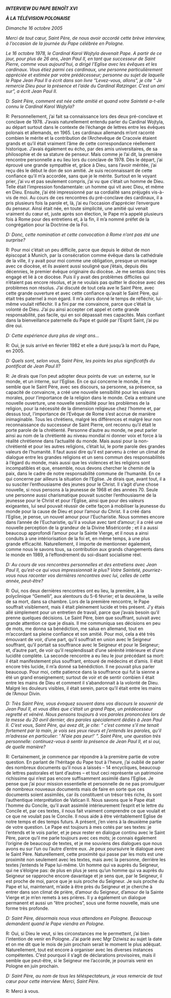 ***INTERVIEW DU PAPE BENOÎT XVI***

***À LA TÉLÉVISION POLONAISE***

*Dimanche 16 octobre 2005*

*Merci de tout cœur, Saint Père, de nous avoir accordé cette brève interview, à l’occasion de la journée du Pape célébrée en Pologne.*

*Le 16 octobre 1978, le Cardinal Karol Wojtyla devenait Pape. A partir de ce jour, pour plus de 26 ans, Jean Paul II, en tant que successeur de Saint Pierre, comme vous aujourd’hui, a dirigé l’Eglise avec les évêques et les cardinaux. Vous étiez parmi ces cardinaux, une personne particulièrement appréciée et estimée par votre prédécesseur; personne au sujet de laquelle le Pape Jean Paul II a écrit dans son livre “Levez-vous, allons”, je cite “ Je remercie Dieu pour la présence et l’aide du Cardinal Ratzinger. C’est un ami sur”, a écrit Jean Paul II.*

D: *Saint Père, comment est née cette amitié et quand votre Sainteté a-t-elle connu le Cardinal Karol Wojtyla?*

R: Personnellement, j’ai fait sa connaissance lors des deux pré-conclave et conclave de 1978. J’avais naturellement entendu parler du Cardinal Wojtyla, au départ surtout dans le contexte de l’échange de lettres entre les évêques polonais et allemands, en 1965. Les cardinaux allemands m’ont raconté combien le mérite et la contribution de l’Archevêque de Cracovie étaient grands et qu’il était vraiment l’âme de cette correspondance réellement historique. J’avais également eu écho, par des amis universitaires, de sa philosophie et de sa stature de penseur. Mais comme je l’ai dit, la première rencontre personnelle a eu lieu lors du conclave de 1978. Dès le départ, j’ai éprouvé une grande sympathie et, grâce à Dieu, sans l’avoir méritée, j’ai reçu dès le début le don de son amitié. Je suis reconnaissant de cette confiance qu’il m’a accordée, sans que je le mérite. Surtout en le voyant prier, j’ai vu et pas seulement compris, j’ai vu que c’était un homme de Dieu. Telle était l’impression fondamentale: un homme qui vit avec Dieu, et même en Dieu. Ensuite, j’ai été impressionné par sa cordialité sans préjugés vis-à-vis de moi. Au cours de ces rencontres du pré-conclave des cardinaux, il a pris plusieurs fois la parole et, là, j’ai eu l’occasion d’apprécier l’envergure du penseur. Ainsi était née, en toute simplicité, une amitié qui venait vraiment du cœur et, juste après son élection, le Pape m’a appelé plusieurs fois à Rome pour des entretiens et, à la fin, il m’a nommé préfet de la congrégation pour la Doctrine de la Foi.

*D: Donc, cette nomination et cette convocation à Rome n’ont pas été une surprise?*

R: Pour moi c’était un peu difficile, parce que depuis le début de mon épiscopat à Munich, par la consécration comme évêque dans la cathédrale de la ville, il y avait pour moi comme une obligation, presque un mariage avec ce diocèse, et ils avaient aussi souligné que j’étais, depuis dès décennies, le premier évêque originaire du diocèse. Je me sentais donc très engagé et lié à ce diocèse. Puis il y avait des problèmes difficiles qui n’étaient pas encore résolus, et je ne voulais pas quitter le diocèse avec des problèmes non résolus. J’ai discuté de tout cela ave le Saint Père, avec cette grande ouverture et avec cette confiance qu’avait le Saint Père, qui était très paternel à mon égard. Il m’a alors donné le temps de réfléchir, lui-même voulait réfléchir. Il a fini par me convaincre, parce que c’était la volonté de Dieu. J’ai pu ainsi accepter cet appel et cette grande responsabilité, pas facile, qui en soi dépassait mes capacités. Mais confiant dans la bienveillance paternelle du Pape et guidé par l’Esprit Saint, j’ai pu dire oui.

*D: Cette expérience dura plus de vingt ans...*

R: Oui, je suis arrivé en février 1982 et elle a duré jusqu’à la mort du Pape, en 2005.

*D: Quels sont, selon vous, Saint Père, les points les plus significatifs du pontificat de Jean Paul II?*

R: Je dirais que l’on peut adopter deux points de vue: un externe, sur le monde, et un interne, sur l’Eglise. En ce qui concerne le monde, il me semble que le Saint Père, avec ses discours, sa personne, sa présence, sa capacité de convaincre, a créé une nouvelle sensibilité pour les valeurs morales, pour l’importance de la religion dans le monde. Cela a entrainé une nouvelle ouverture, une nouvelle sensibilité pour les problèmes de la religion, pour la nécessité de la dimension religieuse chez l’homme et, par dessus tout, l’importance de l’Evêque de Rome s’est accrue de manière inimaginable. Tous les chrétiens, malgré les différences et malgré leur non reconnaissance du successeur de Saint Pierre, ont reconnu qu’il était le porte parole de la chrétienté. Personne d’autre au monde, ne peut parler ainsi au nom de la chrétienté au niveau mondial ni donner voix et force à la réalité chrétienne dans l’actualité du monde. Mais aussi pour la non-chrétienté et pour les autres religions, c’était lui, le porte parole des grandes valeurs de l’humanité. Il faut aussi dire qu’il est parvenu à créer un climat de dialogue entre les grandes religions et un sens commun des responsabilités à l’égard du monde, mais aussi que les violences et les religions sont incompatibles et que, ensemble, nous devons chercher le chemin de la paix, dans le cadre de notre responsabilité commune de l’humanité. En ce qui concerne par ailleurs la situation de l’Eglise. Je dirais que, avant tout, il a su susciter l’enthousiasme des jeunes pour le Christ. Il s’agit d’une chose nouvelle, si nous pensons à la jeunesse de 1968 et des années 70. Seule une personne aussi charismatique pouvait susciter l’enthousiasme de la jeunesse pour le Christ et pour l’Eglise, ainsi que pour des valeurs exigeantes, lui seul pouvait réussir de cette façon à mobiliser la jeunesse du monde pour la cause de Dieu et pour l’amour du Christ. Il a créé dans l’Eglise, je pense, un nouvel amour pour l’Eucharistie. Nous sommes encore dans l’année de l’Eucharistie, qu’il a voulue avec tant d’amour; il a créé une nouvelle perception de la grandeur de la Divine Miséricorde ; et il a aussi beaucoup approfondi l’amour pour la Sainte Vierge, et il nous a ainsi conduits à une intériorisation de la foi et, en même temps, à une plus grande efficacité. Naturellement, il importe de mentionner également, comme nous le savons tous, sa contribution aux grands changements dans le monde en 1989, à l’effondrement du soi-disant socialisme réel.

*D: Au cours de vos rencontres personnelles et des entretiens avec Jean Paul II, qu’est-ce qui vous impressionnait le plus? Votre Sainteté, pourriez-vous nous raconter vos dernières rencontres avec lui, celles de cette année, peut-être?*

R: Oui, nos deux dernières rencontres ont eu lieu, la première, à la polyclinique “Gemelli”, aux alentours du 5-6 février; et la deuxième, la veille de sa mort, dans sa chambre. Lors de la première rencontre, le Pape souffrait visiblement, mais il était pleinement lucide et très présent. J’y étais allé simplement pour un entretien de travail, parce que j’avais besoin qu’il prenne quelques décisions. Le Saint Père, bien que souffrant, suivait avec grande attention ce que je disais. Il me communiqua ses décisions en peu de mots, me donna sa bénédiction, me salua en allemand, tout en m’accordant sa pleine confiance et son amitié. Pour moi, cela a été très émouvant de voir, d’une part, qu’il souffrait en union avec le Seigneur souffrant, qu’il portait sa souffrance avec le Seigneur et pour le Seigneur; et, d’autre part, de voir qu’il resplendissait d’une sérénité intérieure et d’une lucidité complète. La seconde rencontre a eu lieu le jour précédant sa mort: il était manifestement plus souffrant, entouré de médecins et d’amis. Il était encore très lucide, il m’a donné sa bénédiction. Il ne pouvait plus parler beaucoup. Pour moi, cette patience dans la souffrance qui fut la sienne a été un grand enseignement; surtout de voir et de sentir combien il était entre les mains de Dieu et comment il s’abandonnait à la volonté de Dieu. Malgré les douleurs visibles, il était serein, parce qu’il était entre les mains de l’Amour Divin.

*D: Très Saint Père, vous évoquez souvent dans vos discours le souvenir de Jean Paul II, et vous dites que c’était un grand Pape, un prédécesseur regretté et vénéré. Nous pensons toujours à vos paroles prononcées lors de la messe du 20 avril dernier, des paroles spécialement dédiés à Jean Paul II. C’est vous, Saint Père, qui avez dit, je cite: “ c’est comme s’il me tenait fortement par la main, je vois ses yeux rieurs et j’entends les paroles, qu’il m’adresse en particulier: ‘ N’aie pas peur!’ ”. Saint Père, une question très personnelle: continuez-vous à sentir la présence de Jean Paul II, et si oui, de quelle manière?*

R: Certainement, je commence par répondre à la première partie de votre question. En parlant de l’héritage du Pape tout à l’heure, j’ai oublié de parler des nombreux documents qu’il nous a laissés – 14 encycliques, beaucoup de lettres pastorales et tant d’autres – et tout ceci représente un patrimoine richissime qui n’est pas encore suffisamment assimilé dans l’Eglise. Je pense que j’ai pour mission essentielle et personnelle de ne pas promulguer de nombreux nouveaux documents mais de faire en sorte que ces documents soient assimilés, car ils constituent un trésor très riche, ils sont l’authentique interprétation de Vatican II. Nous savons que le Pape était l’homme du Concile, qu’il avait assimilé intérieurement l’esprit et le lettre du Concile et, par ces textes, il nous fait vraiment comprendre ce que voulait et ce que ne voulait pas le Concile. Il nous aide à être véritablement Eglise de notre temps et des temps futurs. A présent, j’en viens à la deuxième partie de votre question. Le Pape est toujours à mes cotés par ses textes: je l’entends et le vois parler, et je peux rester en dialogue continu avec le Saint Père, parce qu’il me parle toujours avec ces mots; je connais également l’origine de beaucoup de textes, et je me souviens des dialogues que nous avons eu sur l’un ou l’autre d’entre eux. Je peux poursuivre le dialogue avec le Saint Père. Naturellement, cette proximité qui passe par les mots est une proximité non seulement avec les textes, mais avec la personne, derrière les textes j’entends le Pape lui-même. Un homme qui va auprès du Seigneur, qui ne s’éloigne pas: de plus en plus je sens qu’un homme qui va auprès du Seigneur se rapproche encore davantage et je sens que, par le Seigneur, il est proche de moi, parce que je suis proche du Seigneur. Je suis proche du Pape et lui, maintenant, m’aide à être près du Seigneur et je cherche à entrer dans son climat de prière, d’amour du Seigneur, d’amour de la Sainte Vierge et je m’en remets à ses prières. Il y a également un dialogue permanent et aussi un “être proches”, sous une forme nouvelle, mais une forme très profonde.

*D: Saint Père, désormais nous vous attendons en Pologne. Beaucoup demandent quand le Pape viendra en Pologne.*

R: Oui, si Dieu le veut, si les circonstances me le permettent, j’ai bien l’intention de venir en Pologne. J’ai parlé avec Mgr Dziwisz au sujet la date et on me dit que le mois de juin prochain serait le moment le plus adéquat. Naturellement, tout est encore à organiser avec les diverses instances compétentes. C’est pourquoi il s’agit de déclarations provisoires, mais il semble que peut-être, si le Seigneur me l’accorde, je pourrais venir en Pologne en juin prochain.

*D: Saint Père, au nom de tous les téléspectateurs, je vous remercie de tout cœur pour cette interview. Merci, Saint Père.*

R: Merci à vous.